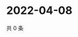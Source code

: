 # 2022-04-08

共 0 条

<!-- BEGIN WEIBO -->
<!-- 最后更新时间 Fri Apr 08 2022 11:32:04 GMT+0800 (China Standard Time) -->

<!-- END WEIBO -->
